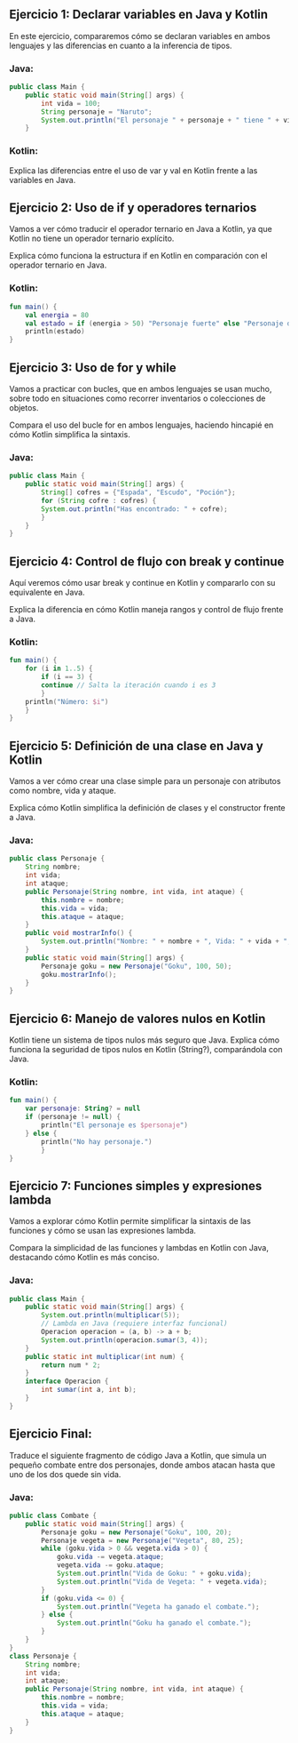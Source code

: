 ## Ejercicio 1: Declarar variables en Java y Kotlin
En este ejercicio, compararemos cómo se declaran variables en ambos lenguajes y las
diferencias en cuanto a la inferencia de tipos.

### Java:
```java
public class Main {
    public static void main(String[] args) {
        int vida = 100;
        String personaje = "Naruto";
        System.out.println("El personaje " + personaje + " tiene " + vida + " puntos de vida.");
    }
```
### Kotlin:


Explica las diferencias entre el uso de var y val en Kotlin frente a las variables en Java.

## Ejercicio 2: Uso de if y operadores ternarios
Vamos a ver cómo traducir el operador ternario en Java a Kotlin, ya que Kotlin no tiene un
operador ternario explícito.

Explica cómo funciona la estructura if en Kotlin en comparación con el operador ternario en
Java.

### Kotlin:
```kotlin
fun main() {
    val energia = 80
    val estado = if (energia > 50) "Personaje fuerte" else "Personaje débil"
    println(estado)
}
```

## Ejercicio 3: Uso de for y while

Vamos a practicar con bucles, que en ambos lenguajes se usan mucho, sobre todo en
situaciones como recorrer inventarios o colecciones de objetos.

Compara el uso del bucle for en ambos lenguajes, haciendo hincapié en cómo Kotlin
simplifica la sintaxis.

### Java:
```java
public class Main {
    public static void main(String[] args) {
        String[] cofres = {"Espada", "Escudo", "Poción"};
        for (String cofre : cofres) {
        System.out.println("Has encontrado: " + cofre);
        }
    }
}
```

## Ejercicio 4: Control de flujo con break y continue

Aquí veremos cómo usar break y continue en Kotlin y compararlo con su equivalente en
Java.

Explica la diferencia en cómo Kotlin maneja rangos y control de flujo frente a Java.

### Kotlin:
```kotlin
fun main() {
    for (i in 1..5) {
        if (i == 3) {
        continue // Salta la iteración cuando i es 3
        }
    println("Número: $i")
    }
}
```

## Ejercicio 5: Definición de una clase en Java y Kotlin

Vamos a ver cómo crear una clase simple para un personaje con atributos como nombre,
vida y ataque.

Explica cómo Kotlin simplifica la definición de clases y el constructor frente a Java.

### Java:
```java
public class Personaje {
    String nombre;
    int vida;
    int ataque;
    public Personaje(String nombre, int vida, int ataque) {
        this.nombre = nombre;
        this.vida = vida;
        this.ataque = ataque;
    }
    public void mostrarInfo() {
        System.out.println("Nombre: " + nombre + ", Vida: " + vida + ", Ataque: " + ataque);
    }
    public static void main(String[] args) {
        Personaje goku = new Personaje("Goku", 100, 50);
        goku.mostrarInfo();
    }
}
```

## Ejercicio 6: Manejo de valores nulos en Kotlin

Kotlin tiene un sistema de tipos nulos más seguro que Java. Explica cómo funciona la
seguridad de tipos nulos en Kotlin (String?), comparándola con Java.

### Kotlin:
```kotlin
fun main() {
    var personaje: String? = null
    if (personaje != null) {
        println("El personaje es $personaje")
    } else {
        println("No hay personaje.")
        }
}
```
## Ejercicio 7: Funciones simples y expresiones lambda

Vamos a explorar cómo Kotlin permite simplificar la sintaxis de las funciones y cómo se usan
las expresiones lambda.

Compara la simplicidad de las funciones y lambdas en Kotlin con Java, destacando cómo
Kotlin es más conciso.

### Java:
```java
public class Main {
    public static void main(String[] args) {
        System.out.println(multiplicar(5));
        // Lambda en Java (requiere interfaz funcional)
        Operacion operacion = (a, b) -> a + b;
        System.out.println(operacion.sumar(3, 4));
    }
    public static int multiplicar(int num) {
        return num * 2;
    }
    interface Operacion {
        int sumar(int a, int b);
    }
}
```

## Ejercicio Final:
Traduce el siguiente fragmento de código Java a Kotlin, que simula un pequeño combate
entre dos personajes, donde ambos atacan hasta que uno de los dos quede sin vida.

### Java:
```java
public class Combate {
    public static void main(String[] args) {
        Personaje goku = new Personaje("Goku", 100, 20);
        Personaje vegeta = new Personaje("Vegeta", 80, 25);
        while (goku.vida > 0 && vegeta.vida > 0) {
            goku.vida -= vegeta.ataque;
            vegeta.vida -= goku.ataque;
            System.out.println("Vida de Goku: " + goku.vida);
            System.out.println("Vida de Vegeta: " + vegeta.vida);
        }
        if (goku.vida <= 0) {
            System.out.println("Vegeta ha ganado el combate.");
        } else {
            System.out.println("Goku ha ganado el combate.");
        }
    }
}
class Personaje {
    String nombre;
    int vida;
    int ataque;
    public Personaje(String nombre, int vida, int ataque) {
        this.nombre = nombre;
        this.vida = vida;
        this.ataque = ataque;
    }
}
```